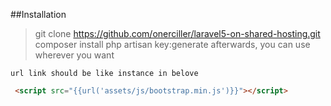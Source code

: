 ##Installation
>git clone  https://github.com/onerciller/laravel5-on-shared-hosting.git
>composer install
>php artisan key:generate
afterwards, you can use wherever you want 

    url link should be like instance in belove
    
```html
 <script src="{{url('assets/js/bootstrap.min.js')}}"></script>
```
